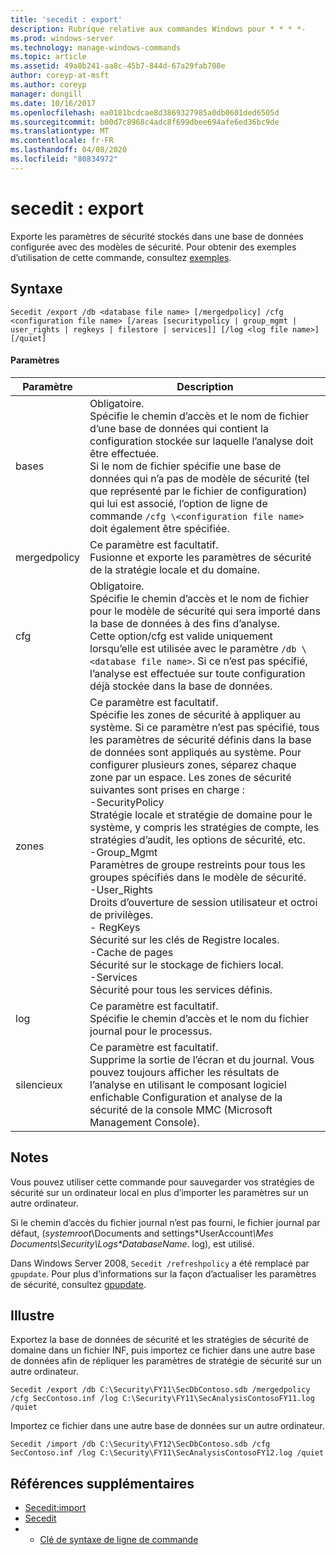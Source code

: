 ```yaml
---
title: 'secedit : export'
description: Rubrique relative aux commandes Windows pour * * * *-
ms.prod: windows-server
ms.technology: manage-windows-commands
ms.topic: article
ms.assetid: 49a8b241-aa8c-45b7-844d-67a29fab708e
author: coreyp-at-msft
ms.author: coreyp
manager: dongill
ms.date: 10/16/2017
ms.openlocfilehash: ea0181bcdcae8d3869327985a0db0601ded6505d
ms.sourcegitcommit: b00d7c8968c4adc8f699dbee694afe6ed36bc9de
ms.translationtype: MT
ms.contentlocale: fr-FR
ms.lasthandoff: 04/08/2020
ms.locfileid: "80834972"
---
```

# <a name="seceditexport"></a>secedit : export



Exporte les paramètres de sécurité stockés dans une base de données configurée avec des modèles de sécurité. Pour obtenir des exemples d’utilisation de cette commande, consultez [exemples](#BKMK_Examples).

## <a name="syntax"></a>Syntaxe

```
Secedit /export /db <database file name> [/mergedpolicy] /cfg <configuration file name> [/areas [securitypolicy | group_mgmt | user_rights | regkeys | filestore | services]] [/log <log file name>] [/quiet]
```

#### <a name="parameters"></a>Paramètres

|Paramètre|Description|
|---------|-----------|
|bases|Obligatoire.</br>Spécifie le chemin d’accès et le nom de fichier d’une base de données qui contient la configuration stockée sur laquelle l’analyse doit être effectuée.</br>Si le nom de fichier spécifie une base de données qui n’a pas de modèle de sécurité (tel que représenté par le fichier de configuration) qui lui est associé, l’option de ligne de commande `/cfg \<configuration file name>` doit également être spécifiée.|
|mergedpolicy|Ce paramètre est facultatif.</br>Fusionne et exporte les paramètres de sécurité de la stratégie locale et du domaine.|
|cfg|Obligatoire.</br>Spécifie le chemin d’accès et le nom de fichier pour le modèle de sécurité qui sera importé dans la base de données à des fins d’analyse.</br>Cette option/cfg est valide uniquement lorsqu’elle est utilisée avec le paramètre `/db \<database file name>`. Si ce n’est pas spécifié, l’analyse est effectuée sur toute configuration déjà stockée dans la base de données.|
|zones|Ce paramètre est facultatif.</br>Spécifie les zones de sécurité à appliquer au système. Si ce paramètre n’est pas spécifié, tous les paramètres de sécurité définis dans la base de données sont appliqués au système. Pour configurer plusieurs zones, séparez chaque zone par un espace. Les zones de sécurité suivantes sont prises en charge :</br>-SecurityPolicy</br>    Stratégie locale et stratégie de domaine pour le système, y compris les stratégies de compte, les stratégies d’audit, les options de sécurité, etc.</br>-Group_Mgmt</br>    Paramètres de groupe restreints pour tous les groupes spécifiés dans le modèle de sécurité.</br>-User_Rights</br>    Droits d’ouverture de session utilisateur et octroi de privilèges.</br>- RegKeys</br>    Sécurité sur les clés de Registre locales.</br>-Cache de pages</br>    Sécurité sur le stockage de fichiers local.</br>-Services</br>    Sécurité pour tous les services définis.|
|log|Ce paramètre est facultatif.</br>Spécifie le chemin d’accès et le nom du fichier journal pour le processus.|
|silencieux|Ce paramètre est facultatif.</br>Supprime la sortie de l’écran et du journal. Vous pouvez toujours afficher les résultats de l’analyse en utilisant le composant logiciel enfichable Configuration et analyse de la sécurité de la console MMC (Microsoft Management Console).|

## <a name="remarks"></a>Notes

Vous pouvez utiliser cette commande pour sauvegarder vos stratégies de sécurité sur un ordinateur local en plus d’importer les paramètres sur un autre ordinateur.

Si le chemin d’accès du fichier journal n’est pas fourni, le fichier journal par défaut, (*systemroot*\Documents and settings\*UserAccount<em>\Mes Documents\Security\Logs\*DatabaseName</em>. log), est utilisé.

Dans Windows Server 2008, `Secedit /refreshpolicy` a été remplacé par `gpupdate`. Pour plus d’informations sur la façon d’actualiser les paramètres de sécurité, consultez [gpupdate](gpupdate.md).

## <a name="examples"></a><a name=BKMK_Examples></a>Illustre

Exportez la base de données de sécurité et les stratégies de sécurité de domaine dans un fichier INF, puis importez ce fichier dans une autre base de données afin de répliquer les paramètres de stratégie de sécurité sur un autre ordinateur.
```
Secedit /export /db C:\Security\FY11\SecDbContoso.sdb /mergedpolicy /cfg SecContoso.inf /log C:\Security\FY11\SecAnalysisContosoFY11.log /quiet
```
Importez ce fichier dans une autre base de données sur un autre ordinateur.
```
Secedit /import /db C:\Security\FY12\SecDbContoso.sdb /cfg SecContoso.inf /log C:\Security\FY11\SecAnalysisContosoFY12.log /quiet
```

## <a name="additional-references"></a>Références supplémentaires

-   [Secedit:import](secedit-import.md)
-   [Secedit](secedit.md)
-   - [Clé de syntaxe de ligne de commande](command-line-syntax-key.md)